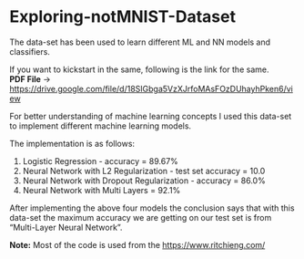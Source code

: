 # Exploring-notMNIST-Dataset
The data-set has been used to learn different ML and NN models and classifiers.<br>

If you want to kickstart in the same, following is the link for the same.<br>
<strong>PDF File</strong> -> https://drive.google.com/file/d/18SIGbga5VzXJrfoMAsFOzDUhayhPken6/view

For better understanding of machine learning concepts I used this data-set to implement different machine learning models.<br>

The implementation is as follows:<br>
1. Logistic Regression - accuracy = 89.67%<br>
2. Neural Network with L2 Regularization - test set accuracy = 10.0<br>
3. Neural Network with Dropout Regularization - accuracy = 86.0%<br>
4. Neural Network with Multi Layers = 92.1%<br>

After implementing the above four models the conclusion says that with this data-set the maximum accuracy we are getting on our test set is from “Multi-Layer Neural Network”.

<strong>Note:</strong> Most of the code is used from the https://www.ritchieng.com/<br>
